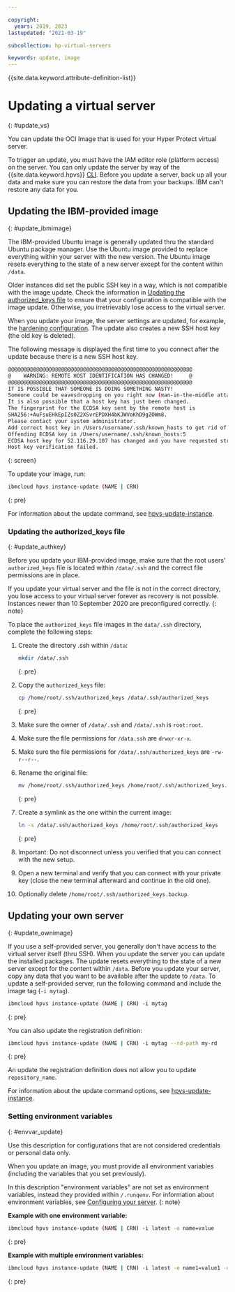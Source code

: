 ```yaml
---

copyright:
  years: 2019, 2023
lastupdated: "2021-03-19"

subcollection: hp-virtual-servers

keywords: update, image
---
```



{{site.data.keyword.attribute-definition-list}}

# Updating a virtual server
{: #update_vs}

You can update the OCI Image that is used for your Hyper Protect virtual server.

To trigger an update, you must have the IAM editor role (platform access) on the server.
You can only update the server by way of the {{site.data.keyword.hpvs}} [CLI](https://cloud.ibm.com/docs/hpvs-cli-plugin).
Before you update a server, back up all your data and make sure you can restore the data from your backups. IBM can't restore any data for you.


## Updating the IBM-provided image
{: #update_ibmimage}

The IBM-provided Ubuntu image is generally updated thru the standard Ubuntu package manager. Use the Ubuntu image provided to replace everything within your server with the new version. The Ubuntu image resets everything to the state of a new server except for the content within `/data`.

Older instances did set the public SSH key in a way, which is not compatible with the image update.
Check the information in [Updating the authorized_keys file](/docs/services/hp-virtual-servers?topic=hp-virtual-servers-update_vs#update_authkey) to ensure that your configuration is compatible with the image update. Otherwise, you  irretrievably lose access to the virtual server.  

When you update your image, the server settings are updated, for example, the [hardening configuration](/docs/hp-virtual-servers?topic=hp-virtual-servers-protect_vs). The update also creates a new SSH host key (the old key is deleted).

The following message is displayed the first time to you connect after the update because there is a new SSH host key.
```sh
@@@@@@@@@@@@@@@@@@@@@@@@@@@@@@@@@@@@@@@@@@@@@@@@@@@@@@@@@@@
@    WARNING: REMOTE HOST IDENTIFICATION HAS CHANGED!     @
@@@@@@@@@@@@@@@@@@@@@@@@@@@@@@@@@@@@@@@@@@@@@@@@@@@@@@@@@@@
IT IS POSSIBLE THAT SOMEONE IS DOING SOMETHING NASTY!
Someone could be eavesdropping on you right now (man-in-the-middle attack)!
It is also possible that a host key has just been changed.
The fingerprint for the ECDSA key sent by the remote host is
SHA256:+AuFsuEHkEpIZs0Z2XSvrEPDXH4bKJWVoKhD9gZOWm8.
Please contact your system administrator.
Add correct host key in /Users/username/.ssh/known_hosts to get rid of this message.
Offending ECDSA key in /Users/username/.ssh/known_hosts:5
ECDSA host key for 52.116.29.107 has changed and you have requested strict checking.
Host key verification failed.
```
{: screen}


To update your image, run:
```sh
ibmcloud hpvs instance-update (NAME | CRN)
```
{: pre}

For information about the update command, see [hpvs-update-instance](https://cloud.ibm.com/docs/hpvs-cli-plugin#hpvsinstanceupdate).

### Updating the authorized_keys file
{: #update_authkey}

Before you update your IBM-provided image, make sure that the root users' `authorized_keys` file is located within `/data/.ssh` and the correct file permissions are in place.

If you update your virtual server and the file is not in the correct directory, you lose access to your virtual server forever as recovery is not possible. Instances newer than 10 September 2020 are preconfigured correctly.
{: note}

To place the `authorized_keys` file images in the `data/.ssh` directory, complete the following steps:

1. Create the directory .ssh within `/data`:
   ```sh
   mkdir /data/.ssh
   ```
   {: pre}

2. Copy the `authorized_keys` file:
   ```sh
   cp /home/root/.ssh/authorized_keys /data/.ssh/authorized_keys
   ```
   {: pre}

3. Make sure the owner of `/data/.ssh` and `/data/.ssh` is `root:root`.
4. Make sure the file permissions for `/data.ssh` are `drwxr-xr-x`.
5. Make sure the file permissions for `/data/.ssh/authorized_keys` are `-rw-r--r--`.
6. Rename the original file:
   ```sh
   mv /home/root/.ssh/authorized_keys /home/root/.ssh/authorized_keys.backup
   ```
   {: pre}

7. Create a symlink as the one within the current image:
   ```sh
   ln -s /data/.ssh/authorized_keys /home/root/.ssh/authorized_keys
   ```
   {: pre}

8. Important: Do not disconnect unless you verified that you can connect with the new setup.
9. Open a new terminal and verify that you can connect with your private key (close the new terminal afterward and continue in the old one).
10. Optionally delete `/home/root/.ssh/authorized_keys.backup`.

## Updating your own server
{: #update_ownimage}

If you use a self-provided server, you generally don't have access to the virtual server itself (thru SSH).
When you update the server you can update the installed packages.
The update resets everything to the state of a new server except for the content within `/data`. Before you update your server, copy any data that you want to be available after the update to `/data`.
To update a self-provided server, run the following command and include the image tag (`-i mytag`).
```sh
ibmcloud hpvs instance-update (NAME | CRN) -i mytag
```
{: pre}

You can also update the registration definition:

```sh
ibmcloud hpvs instance-update (NAME | CRN) -i mytag --rd-path my-rd
```
{: pre}

An update the registration definition does not allow you to update `repository_name`.

For information about the update command options, see [hpvs-update-instance](/docs/hpvs-cli-plugin#details_iu).

### Setting environment variables
{: #envvar_update}

Use this description for configurations that are not considered credentials or personal data only.

When you update an image, you must provide all environment variables (including the variables that you set previously).


In this description "environment variables" are not set as environment variables, instead they provided within `/.runqenv`.
For information about environment variables, see [Configuring your server](/docs/hp-virtual-servers?topic=hp-virtual-servers-byoi#byoi_config).
{: note}


**Example with one environment variable:**

```sh
ibmcloud hpvs instance-update (NAME | CRN) -i latest -e name=value
```
{: pre}

**Example with multiple environment variables:**

```sh
ibmcloud hpvs instance-update (NAME | CRN) -i latest -e name1=value1 -e name2=value2`
```
{: pre}
